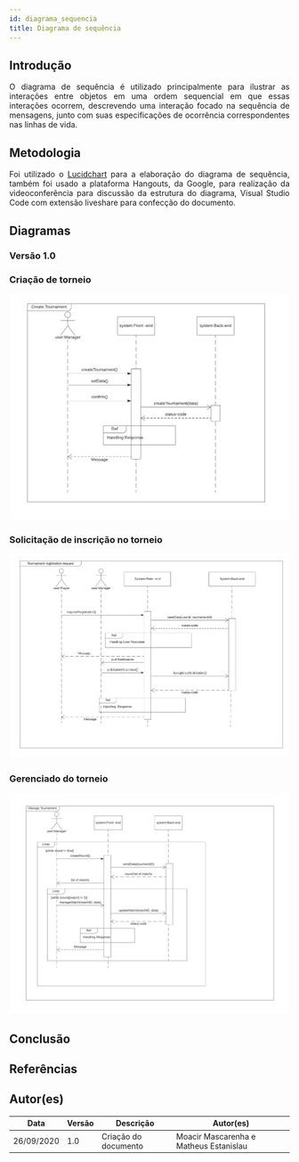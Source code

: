 ```yaml
---
id: diagrama_sequencia
title: Diagrama de sequência
---
```



## Introdução

<p align = "justify">
O diagrama de sequência é utilizado principalmente para ilustrar as interações entre objetos em uma ordem sequencial em que essas interações ocorrem, descrevendo uma interação focado na sequência de mensagens, junto com suas especificações de ocorrência correspondentes nas linhas de vida.
</p>

## Metodologia

<p align = "justify">
Foi utilizado o <a href='http://lucidchart.com'>Lucidchart</a> para a elaboração do diagrama de sequência, também foi usado a plataforma Hangouts, da Google, para realização da videoconferência para discussão da estrutura do diagrama, Visual Studio Code com extensão liveshare para confecção do documento.
</p>

## Diagramas

### Versão 1.0
### Criação de torneio


![![diagrama Criação de torneio](../assets/Diagrama_sequencia/sequencia1.png)](../assets/Diagrama_sequencia/sequencia1.png)


### Solicitação de inscrição no torneio
![![diagrama Solicitação de inscrição no torneio](../assets/Diagrama_sequencia/sequencia2.png)](../assets/Diagrama_sequencia/sequencia2.png)

### Gerenciado do torneio
![![diagrama Solicitação de inscrição no torneio](../assets/Diagrama_sequencia/sequencia3.png)](../assets/Diagrama_sequencia/sequencia3.png)



## Conclusão

<p align = "justify">
<!-- Descreva neste tópico como a aplicação da técnica e a criação do documento foi útil para o projeto. -->
</p>

## Referências

<!-- Insira referências relevantes do projeto (com um sinal de '>' antes), se possível priorize por livros e artigos, depois sites, blogs e outros projetos parecidos.
Exemplo:
> Referência
 -->

>

## Autor(es)
<!-- Para cada alteração no documento, lembre-se de descrever as mudanças, a versão, a data e creditar os autores. -->
| Data | Versão | Descrição | Autor(es) |
| -- | -- | -- | -- |
| 26/09/2020 | 1.0 | Criação do documento | Moacir Mascarenha e Matheus Estanislau | 